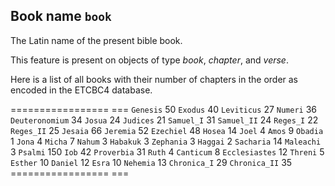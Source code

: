Book name `book`
----------------------------------------------------
The Latin name of the present bible book.

This feature is present on objects of type *book*, *chapter*, and *verse*.

Here is a list of all books with their number of chapters in the order as encoded in the ETCBC4 database.

================= ===
`Genesis`        50
`Exodus`         40
`Leviticus`      27
`Numeri`         36
`Deuteronomium`  34
`Josua`          24
`Judices`        21
`Samuel_I`       31
`Samuel_II`      24
`Reges_I`        22
`Reges_II`       25
`Jesaia`         66
`Jeremia`        52
`Ezechiel`       48
`Hosea`          14
`Joel`            4
`Amos`            9
`Obadia`          1
`Jona`            4
`Micha`           7
`Nahum`           3
`Habakuk`         3
`Zephania`        3
`Haggai`          2
`Sacharia`       14
`Maleachi`        3
`Psalmi`        150
`Iob`            42
`Proverbia`      31
`Ruth`            4
`Canticum`        8
`Ecclesiastes`   12
`Threni`          5
`Esther`         10
`Daniel`         12
`Esra`           10
`Nehemia`        13
`Chronica_I`     29
`Chronica_II`    35
================= ===

